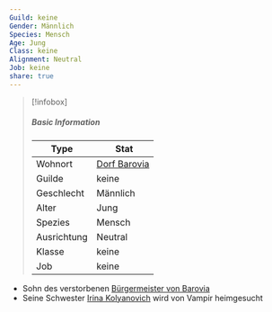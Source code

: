 ```yaml
---
Guild: keine
Gender: Männlich
Species: Mensch
Age: Jung
Class: keine
Alignment: Neutral
Job: keine
share: true
---
```


>[!infobox]
>##### Basic Information
>Type | Stat |
>----  | ----  |
> Wohnort | [Dorf Barovia](Dorf%20Barovia.md) |
> Guilde | keine |
> Geschlecht | Männlich |
> Alter | Jung |
> Spezies | Mensch |
> Ausrichtung | Neutral |
> Klasse | keine |
> Job | keine |

- Sohn des verstorbenen [Bürgermeister von Barovia](./B%C3%BCrgermeister%20von%20Barovia.md)
- Seine Schwester [Irina Kolyanovich](./Irina%20Kolyanovich.md) wird von Vampir heimgesucht